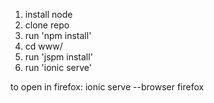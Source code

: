 1. install node
2. clone repo
3. run 'npm install'
4. cd www/
5. run 'jspm install'
6. run 'ionic serve'


to open in firefox: ionic serve --browser firefox

